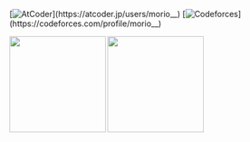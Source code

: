 [![AtCoder](https://img.shields.io/endpoint?url=https%3A%2F%2Fatcoder-badges.now.sh%2Fapi%2Fatcoder%2Fjson%2Fmorio__)](https://atcoder.jp/users/morio__)
[![Codeforces](https://img.shields.io/endpoint?url=https%3A%2F%2Fatcoder-badges.now.sh%2Fapi%2Fcodeforces%2Fjson%2Fmorio__)](https://codeforces.com/profile/morio__)

<div>
  <img height="170" align="left" src="https://github-readme-stats.vercel.app/api?username=morioprog&show_icons=true&count_private=true&include_all_commits=true" />
  <img height="170" src="https://github-readme-stats.vercel.app/api/top-langs/?username=morioprog&hide=jupyter%20notebook&layout=compact&langs_count=8" />
</div>
